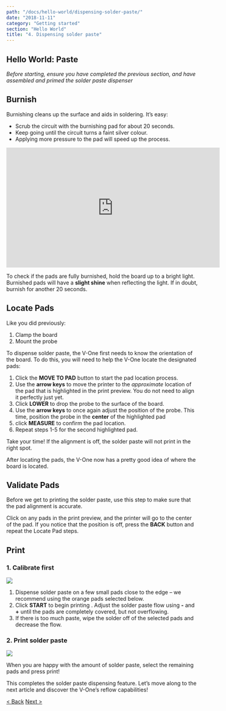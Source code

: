 ```yaml
---
path: "/docs/hello-world/dispensing-solder-paste/"
date: "2018-11-11"
category: "Getting started"
section: "Hello World"
title: "4. Dispensing solder paste"
---
```


## Hello World: Paste

_Before starting, ensure you have completed the previous section, and have assembled and primed the solder paste dispenser_

## Burnish

Burnishing cleans up the surface and aids in soldering. It’s easy:

- Scrub the circuit with the burnishing pad for about 20 seconds.
- Keep going until the circuit turns a faint silver colour.
- Applying more pressure to the pad will speed up the process.

<div class="media-wrapper">
<iframe width="560" height="315" src="https://www.youtube.com/embed/6m3PPKZIS6M" frameborder="0" allow="accelerometer; autoplay; encrypted-media; gyroscope; picture-in-picture" allowfullscreen></iframe>
</div>

To check if the pads are fully burnished, hold the board up to a bright light. Burnished pads will have a **slight shine** when reflecting the light. If in doubt, burnish for another 20 seconds.

## Locate Pads

Like you did previously:

1. Clamp the board
1. Mount the probe

To dispense solder paste, the V-One first needs to know the orientation of the board. To do this, you will need to help the V-One locate the designated pads:

1. Click the **MOVE TO PAD** button to start the pad location process.
1. Use the **arrow keys** to move the printer to the _approximate_ location of the pad that is highlighted in the print preview. You do not need to align it perfectly just yet.
1. Click **LOWER** to drop the probe to the surface of the board.
1. Use the **arrow keys** to once again adjust the position of the probe. This time, position the probe in the **center** of the highlighted pad
1. click **MEASURE** to confirm the pad location.
1. Repeat steps 1-5 for the second highlighted pad.

<div class="warning info">
<p>Take your time! If the alignment is off, the solder paste will not print in the right spot.</p>
</div>

After locating the pads, the V-One now has a pretty good idea of where the board is located.

## Validate Pads

Before we get to printing the solder paste, use this step to make sure that the pad alignment is accurate.

Click on any pads in the print preview, and the printer will go to the center of the pad. If you notice that the position is off, press the **BACK** button and repeat the Locate Pad steps.

## Print

<div id="paste-calibrate">
<h3>1. Calibrate first</h3>
</div>

<div class="media-wrapper">
<img src="/docs/gettingStarted/helloWorld/dispensingSolderPaste/select_pads.jpg">
</div>

1. Dispense solder paste on a few small pads close to the edge – we recommend using the orange pads selected below.
1. Click **START** to begin printing . Adjust the solder paste flow using **-** and **+** until the pads are completely covered, but not overflowing.
1. If there is too much paste, wipe the solder off of the selected pads and decrease the flow.

### 2. Print solder paste

<div class="media-wrapper">
<img src="/docs/gettingStarted/helloWorld/dispensingSolderPaste/paste-dispensed.jpg">
</div>

When you are happy with the amount of solder paste, select the remaining pads and press print!

This completes the solder paste dispensing feature. Let’s move along to the next article and discover the V-One’s reflow capabilities!

<div class="navigation">
    <a href="/docs/hello-world/printing-the-circuit/" class="left">< Back</a>
    <a href="/docs/hello-world/reflow-and-assembly/" class="right">Next ></a>
</div>